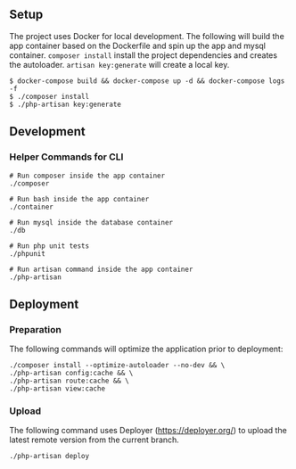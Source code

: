 ## Setup

The project uses Docker for local development. The following will build the app container based on the Dockerfile and spin up the app and mysql container. `composer install` install the project dependencies and creates the autoloader. `artisan key:generate` will create a local key.

```
$ docker-compose build && docker-compose up -d && docker-compose logs -f
$ ./composer install
$ ./php-artisan key:generate
```

## Development

### Helper Commands for CLI

```
# Run composer inside the app container
./composer

# Run bash inside the app container
./container

# Run mysql inside the database container
./db

# Run php unit tests
./phpunit

# Run artisan command inside the app container
./php-artisan
```

## Deployment

### Preparation

The following commands will optimize the application prior to deployment:

```
./composer install --optimize-autoloader --no-dev && \
./php-artisan config:cache && \
./php-artisan route:cache && \
./php-artisan view:cache
```

### Upload

The following command uses Deployer (https://deployer.org/) to upload the latest remote version from the current branch.

```
./php-artisan deploy
```
